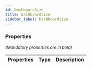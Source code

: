 ```yaml
---
id: DashboardSize
title: DashboardSize
sidebar_label: DashboardSize
---
```




### Properties

<font size="2"><i>(Mandatory properties are in bold)</i></font>

| Properties | Type | Description |
| --------- | ---- | ----------- |
